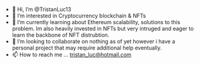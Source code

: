 - 👋 Hi, I’m @TristanLuc13
- 👀 I’m interested in Cryptocurrency blockchain & NFTs
- 🌱 I’m currently learning about Ethereum scalability, solutions to this problem. Im also heavily invested in NFTs but very intruged and eager to learn the backbone of NFT distrubtion.
- 💞️ I’m looking to collaborate on nothing as of yet however i have a personal project that may require additional help eventually.
- 📫 How to reach me ...
tristan_luc@hotmail.com

<!---
TristanLuc13/TristanLuc13 is a ✨ special ✨ repository because its `README.md` (this file) appears on your GitHub profile.
You can click the Preview link to take a look at your changes.
--->
